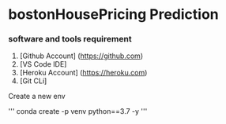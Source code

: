 # bostonHousePricing Prediction

### software and tools requirement
1. [Github Account] (https://github.com)
2. [VS Code IDE]
3. [Heroku Account] (https://heroku.com)
4. [Git CLi]


Create a new env

'''
conda create -p venv python==3.7 -y
'''